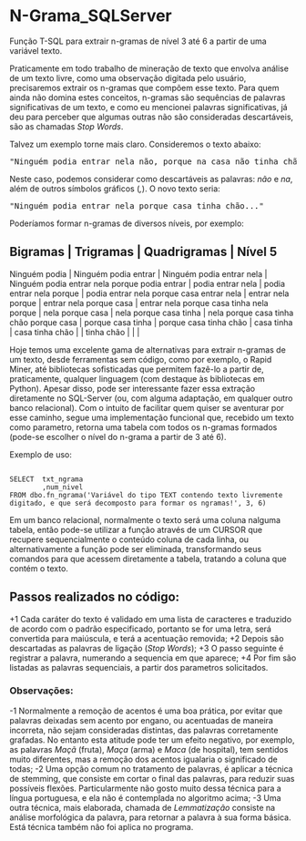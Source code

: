 # N-Grama_SQLServer
Função T-SQL para extrair n-gramas de nível 3 até 6 a partir de uma variável texto.

Praticamente em todo trabalho de mineração de texto que envolva análise de um texto livre, como uma observação digitada pelo usuário, precisaremos extrair os n-gramas que compõem esse texto.
Para quem ainda não domina estes conceitos, n-gramas são sequências de palavras significativas de um texto, e como eu mencionei palavras significativas, já deu para perceber que algumas outras não são consideradas descartáveis, são as chamadas _Stop Words_.

Talvez um exemplo torne mais claro. Consideremos o texto abaixo:
<pre>"Ninguém podia entrar nela não, porque na casa não tinha chão..." </pre>

Neste caso, podemos considerar como descartáveis as palavras: *não* e *na*, além de outros símbolos gráficos (*,*).
O novo texto seria: 
<pre>"Ninguém podia entrar nela porque casa tinha chão..." </pre>

Poderíamos formar n-gramas de diversos níveis, por exemplo:

 Bigramas        | Trigramas            | Quadrigramas              | Nível 5
-----------------------------------------------------------------------------------------------------------------------
 Ninguém podia   | Ninguém podia entrar | Ninguém podia entrar nela | Ninguém podia entrar nela porque
 podia entrar    | podia entrar nela    | podia entrar nela porque  | podia entrar nela porque casa
 entrar nela     | entrar nela porque   | entrar nela porque casa   | entrar nela porque casa tinha
 nela porque     | nela porque casa     | nela porque casa tinha    | nela porque casa tinha chão
 porque casa     | porque casa tinha    | porque casa tinha chão    |
 casa tinha      | casa tinha chão      |                           |
 tinha chão      |                      |                           |

Hoje temos uma excelente gama de alternativas para extrair n-gramas de um texto, desde ferramentas sem código, como por exemplo, o Rapid Miner, até bibliotecas sofisticadas que permitem fazê-lo a partir de, praticamente, qualquer linguagem (com destaque às bibliotecas em Python).
Apesar disso, pode ser interessante fazer essa extração diretamente no SQL-Server (ou, com alguma adaptação, em qualquer outro banco relacional). Com o intuito de facilitar quem quiser se aventurar por esse caminho, segue uma implementação funcional que, recebido um texto como parametro, retorna uma tabela com todos os n-gramas formados (pode-se escolher o nível do n-grama a partir de 3 até 6).

Exemplo de uso:
<pre><code>
SELECT	txt_ngrama
        ,num_nivel 
FROM dbo.fn_ngrama('Variável do tipo TEXT contendo texto livremente digitado, e que será decomposto para formar os ngramas!', 3, 6)
</code></pre>

Em um banco relacional, normalmente o texto será uma coluna nalguma tabela, então pode-se utilizar a função através de um CURSOR que recupere sequencialmente o conteúdo coluna de cada linha, ou alternativamente a função pode ser eliminada, transformando seus comandos para que acessem diretamente a tabela, tratando a coluna que contém o texto.  

## Passos realizados no código:
+1 Cada caráter do texto é validado em uma lista de caracteres e traduzido de acordo com o padrão especificado, portanto se for uma letra, será convertida para maiúscula, e terá a acentuação removida;
+2 Depois são descartadas as palavras de ligação (_Stop Words_);
+3 O passo seguinte é registrar a palavra, numerando a sequencia em que aparece;
+4 Por fim são listadas as palavras sequenciais, a partir dos parametros solicitados.

### Observações:
-1 Normalmente a remoção de acentos é uma boa prática, por evitar que palavras deixadas sem acento por engano, ou acentuadas de maneira incorreta, não sejam consideradas distintas, das palavras corretamente grafadas. No entanto esta atitude pode ter um efeito negativo, por exemplo, as palavras *Maçã* (fruta), *Maça* (arma) e *Maca* (de hospital), tem sentidos muito diferentes, mas a remoção dos acentos igualaria o significado de todas;
-2 Uma opção comum no tratamento de palavras, é aplicar a técnica de stemming, que consiste em cortar o final das palavras, para reduzir suas possíveis flexões. Particularmente não gosto muito dessa técnica para a língua portuguesa, e ela não é contemplada no algoritmo acima;
-3 Uma outra técnica, mais elaborada, chamada de *Lemmatização* consiste na análise morfológica da palavra, para retornar a palavra à sua forma básica. Está técnica também não foi aplica no programa.
